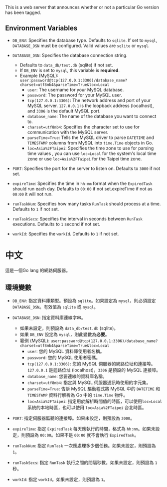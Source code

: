 This is a web server that announces whether or not a particular Go version has been tagged.

## Environment Variables

*   `DB_ENV`: Specifies the database type. Defaults to `sqlite`. If set to `mysql`, `DATABASE_DSN` must be configured. Valid values are `sqlite` or `mysql`.
*   `DATABASE_DSN`: Specifies the database connection string.
    *   Defaults to `data_db/test.db` (sqlite) if not set.
    *   If `DB_ENV` is set to `mysql`, this variable is **required**.
    *   Example (MySQL): `user:password@tcp(127.0.0.1:3306)/database_name?charset=utf8mb4&parseTime=True&loc=Local`
        *   `user`: The username for your MySQL database. 
        *   `password`: The password for your MySQL user.
        *   `tcp(127.0.0.1:3306)`: The network address and port of your MySQL server. `127.0.0.1` is the loopback address (localhost), and `3306` is the default MySQL port.
        *   `database_name`: The name of the database you want to connect to.
        *   `charset=utf8mb4`: Specifies the character set to use for communication with the MySQL server.
        *   `parseTime=True`: Tells the MySQL driver to parse `DATETIME` and `TIMESTAMP` columns from MySQL into `time.Time` objects in Go.
        *   `loc=Asia%2FTaipei`: Specifies the time zone to use for parsing time values , you can use `loc=Local` for the system's local time zone or use  `loc=Asia%2FTaipei` for the Taipei time zone.
    
    
*   `PORT`: Specifies the port for the server to listen on. Defaults to `3000` if not set.
*   `expireTime`: Specifies the time in `hh:mm` format when the `ExpiredTask` should run each day. Defaults to `00:00` if not set.expireTime  if not as `00:00`  it will not run.
*   `runTaskNum`: Specifies how many tasks `RunTask` should process at a time. Defaults to `1` if not set.
*   `runTaskSecs`: Specifies the interval in seconds between `RunTask` executions. Defaults to `1` second if not set.
*   `workId`: Specifies the `workId`. Defaults to `1` if not set.

    
    
# 中文

這是一個Go lang 的網路伺服器。

## 環境變數

*   `DB_ENV`: 指定資料庫類型。預設為 `sqlite`。如果設定為 `mysql`，則必須設定 `DATABASE_DSN`。有效值為 `sqlite` 或 `mysql`。
*   `DATABASE_DSN`: 指定資料庫連線字串。
    *   如果未設定，則預設為 `data_db/test.db` (sqlite)。
    *   如果 `DB_ENV` 設定為 `mysql`，則此變數為**必要**。
    *   範例 (MySQL): `user:password@tcp(127.0.0.1:3306)/database_name?charset=utf8mb4&parseTime=True&loc=Local`
        *   `user`: 您的 MySQL 資料庫使用者名稱。
        *   `password`: 您的 MySQL 使用者密碼。
        *   `tcp(127.0.0.1:3306)`: 您的 MySQL 伺服器的網路位址和連接埠。`127.0.0.1` 是迴路位址 (localhost)，`3306` 是預設的 MySQL 連接埠。
        *   `database_name`: 您要連線的資料庫名稱。
        *   `charset=utf8mb4`: 指定與 MySQL 伺服器通訊時使用的字元集。
        *   `parseTime=True`: 告訴 MySQL 驅動程式將 MySQL 中的 `DATETIME` 和 `TIMESTAMP` 資料行解析為 Go 中的 `time.Time` 物件。
        * `loc=Asia%2FTaipei`: 指定用於解析時間值的時區，可以使用`loc=Local` 系統的本地時區，也可以使用 `loc=Asia%2FTaipei` 台北時區。

*   `PORT`: 指定伺服器監聽的連接埠。如果未設定，則預設為 `3000`。
*   `expireTime`: 指定 `ExpiredTask` 每天應執行的時間，格式為 `hh:mm`。如果未設定，則預設為 `00:00`。如果不是 `00:00` 就不會執行 `ExpiredTask`。
*   `runTaskNum`: 指定 `RunTask` 一次應處理多少個任務。如果未設定，則預設為 `1`。
*   `runTaskSecs`: 指定 `RunTask` 執行之間的間隔秒數。如果未設定，則預設為 `1` 秒。
*   `workId`: 指定 `workId`。如果未設定，則預設為 `1`。